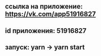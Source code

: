 ссылка на приложение: https://vk.com/app51916827
---
id приложения: 51916827
---
запуск: yarn -> yarn start
---
